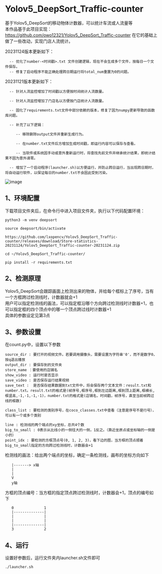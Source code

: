 # Yolov5_DeepSort_Traffic-counter
基于Yolov5_DeepSort的移动物体计数器，可以统计车流或人流量等  
本作品基于此项目实现：https://github.com/owo12321/Yolov5_DeepSort_Traffic-counter 在它的基础上做了一些改动，实现门店人流统计。


20231124版本更新如下：

      -- 优化了number-<时间戳>.txt 文件创建逻辑，现在不会生成多个文件，按每日一个文件保存。
      -- 修复了启动程序不能正确处理跨日期运行将total_num重置为0的问题。

20231121版本更新如下：

      -- 针对人流监控增加了时间戳以方便按时间统计人流数量。

      -- 针对人流监控增加了门店名以方便按门店统计人流数量。

      -- 固化了requirements.txt文件中部分依赖的版本，修复了因为numpy更新导致的函数库问题。

      -- 补充了以下逻辑：

         -- 移除删除output文件并重新生成行为。

         -- 在number.txt文件后方增加生成时间戳，即运行内容可以保存与查看。

         -- 当软件或系统因手动或意外重新运行时，将查找先前文件并继承统计结果，即统计结果不因为意外请零。

      -- 增加了一个启动程序(launcher.sh)以方便运行，并防止跨日运行，当出现跨日期时，将自动运行软件，以保证每日的number.txt不会因此受到污染。

![image](https://github.com/owo12321/Yolov5_DeepSort_Traffic-counter/blob/main/test.gif)

## 1、环境配置
下载项目文件夹后，在命令行中进入项目文件夹，执行以下代码配置环境：
```
python3 -m venv deepsort
```
```
source deepsort/bin/activate
```
```
https://github.com/lxopencv/Yolov5_DeepSort_Traffic-counter/releases/download/Store-statistics-20231124/Yolov5_DeepSort_Traffic-counter-20231124.zip
```
```
cd ~/Yolov5_DeepSort_Traffic-counter/ 
```
```
pip install -r requirements.txt
```

## 2、检测原理
Yolov5_DeepSort会跟踪画面上检测出来的物体，并给每个框标上了序号，当有一个方框跨过检测线时，计数器就会+1  
用户可以指定检测线的画法，可以指定框沿哪个方向跨过检测线时计数器+1，也可以指定框的四个顶点中的哪一个顶点跨过线时计数器+1  
具体的参数设定见第3点


## 3、参数设置
在count.py中，设置以下参数
```
source_dir : 要打开的视频文件。若要调用摄像头，需要设置为字符串'0'，而不是数字0，按q退出播放
output_dir : 要保存到的文件夹
store_name ：要使用的店铺名
show_video : 运行时是否显示
save_video : 是否保存运行结果视频
save_text :  是否保存结果数据到txt文件中，将会保存两个文本文件：result.txt和number.txt。result.txt的格式是(帧序号,框序号,框到左边距离,框到顶上距离,框横长,框竖高,-1,-1,-1,-1)，number.txt的格式是(店铺名，时间戳，帧序号，直至当前帧跨过线的框数)

class_list : 要检测的类别序号，在coco_classes.txt中查看（注意是序号不是行号），可以有一个或多个类别

line : 检测线的两个端点的xy坐标，总共4个数
big_to_small : 0表示从比线小的一侧往大的一侧，1反之。（靠近坐原点或坐标轴的一侧是小的）
point_idx : 要检测的方框顶点号(0, 1, 2, 3)，看下边的图，当方框的顶点顺着big_to_small指定的方向跨过检测线时，计数器会+1
```

检测线的画法：给出两个端点的坐标，确定一条检测线，画布的坐标方向如下
```
   |-------> x轴
   |
   |
   V
   y轴
```

方框的顶点编号：当方框的指定顶点跨过检测线时，计数器会+1，顶点的编号如下
```
   0              1
   |--------------|
   |              |
   |              |
   |--------------|
   3              2
```

## 4、运行
设置好参数后，运行文件夹内launcher.sh文件即可
```
./launcher.sh
```
